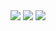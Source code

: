 <img src="https://github-readme-stats.vercel.app/api?username=HChenZi&count_private=true&show_icons=true&hide=stars&rank_icon=github" />
<img src="https://github-readme-stats.vercel.app/api/top-langs/?username=HChenZi" />
<img src="https://count.hcz.icu/get/@HChenZi" />
